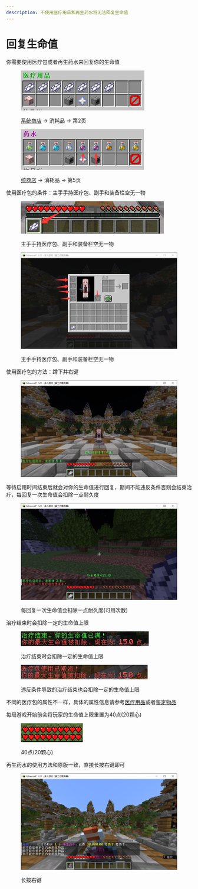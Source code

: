 ```yaml
---
description: 不使用医疗用品和再生药水将无法回复生命值
---
```


# 回复生命值

你需要使用医疗包或者再生药水来回复你的生命值

<figure><img src="../../.gitbook/assets/image (76).png" alt=""><figcaption><p><a href="../../xin-shou-kuai-su-shang-shou/you-xi-liu-cheng/zhan-qian-zhun-bei/xi-tong-shang-dian.md">系统商店</a> -> 消耗品 -> 第2页</p></figcaption></figure>

<figure><img src="../../.gitbook/assets/image (77).png" alt=""><figcaption><p><a href="../../xin-shou-kuai-su-shang-shou/you-xi-liu-cheng/zhan-qian-zhun-bei/xi-tong-shang-dian.md">统商店</a> -> 消耗品 -> 第5页</p></figcaption></figure>

使用医疗包的条件：主手手持医疗包、副手和装备栏空无一物

<figure><img src="../../.gitbook/assets/image (79).png" alt=""><figcaption><p>主手手持医疗包、副手和装备栏空无一物</p></figcaption></figure>

<figure><img src="../../.gitbook/assets/image (80).png" alt=""><figcaption><p>主手手持医疗包、副手和装备栏空无一物</p></figcaption></figure>

使用医疗包的方法：蹲下并右键

<figure><img src="../../.gitbook/assets/image (81).png" alt=""><figcaption></figcaption></figure>

等待启用时间结束后就会对你的生命值进行回复，期间不能违反条件否则会结束治疗，每回复一次生命值会扣除一点耐久度

<figure><img src="../../.gitbook/assets/image (82).png" alt=""><figcaption><p>每回复一次生命值会扣除一点耐久度(可用次数)</p></figcaption></figure>

治疗结束时会扣除一定的生命值上限

<figure><img src="../../.gitbook/assets/image (83).png" alt=""><figcaption><p>治疗结束时会扣除一定的生命值上限</p></figcaption></figure>

<figure><img src="../../.gitbook/assets/image (84).png" alt=""><figcaption><p>违反条件导致的治疗结束也会扣除一定的生命值上限</p></figcaption></figure>

不同的医疗包的属性不一样，具体的属性信息请参考[医疗用品](../../wu-pin/zhan-dou-yong-pin/xiao-hao-pin/yi-liao-yong-pin.md)或者[鉴定物品](../../xin-shou-kuai-su-shang-shou/jian-ding-wu-pin.md)

每局游戏开始前会将玩家的生命值上限重置为40点(20颗心)

<figure><img src="../../.gitbook/assets/image (85).png" alt=""><figcaption><p>40点(20颗心)</p></figcaption></figure>

再生药水的使用方法和原版一致，直接长按右键即可

<figure><img src="../../.gitbook/assets/image (86).png" alt=""><figcaption><p>长按右键</p></figcaption></figure>
